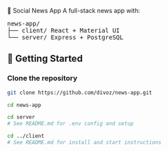 📰 Social News App
A full-stack news app with:

<pre>
news-app/
├── client/ React + Material UI
└── server/ Express + PostgreSQL
</pre>

## 🚀 Getting Started

### Clone the repository

```bash
git clone https://github.com/divoz/news-app.git

cd news-app

cd server
# See README.md for .env config and setup

cd ../client
# See README.md for install and start instructions
```
